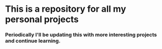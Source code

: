 # This is a repository for all my personal projects

### Periodically I'll be updating this with more interesting projects and continue learning.